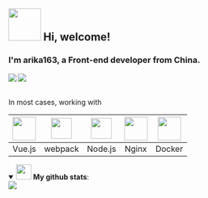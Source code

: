 <h2>
  <img src="https://emojis.slackmojis.com/emojis/images/1579216111/7550/pikachu_wave.gif?1579216111" width="64" /> 
  Hi, welcome!
</h2>
<h3> I'm <b>arika163</b>, a Front-end developer from <b>China</b>.</h3> 
<img align="left" src="https://visitor-badge.glitch.me/badge?page_id=arika163.arika163"/>
<img align="left" src="https://hits.dwyl.com/arika163/arika163.svg" />
<br><br>

In most cases, working with

| [<img src="https://emojis.slackmojis.com/emojis/images/1483052921/1537/vue.png?1483052921" width="46"/>](https://github.com/vuejs/vue)| [<img src="https://emojis.slackmojis.com/emojis/images/1486450004/1706/webpack.png?1486450004" width="41" />](https://github.com/webpack/webpack)| [<img src="https://emojis.slackmojis.com/emojis/images/1533426774/4425/nodejs.png?1533426774" width="41" />](https://github.com/nodejs/node) | [<img src="https://emojis.slackmojis.com/emojis/images/1522159275/3730/nginx.png?1522159275" width="46"/>](https://www.nginx.com/) | [<img src="https://emojis.slackmojis.com/emojis/images/1595446403/9754/docker.png?1595446403" width="46"/>](https://www.docker.com/) |
| :--: | :--: | :--: | :--: | :--: | 
| Vue.js | webpack | Node.js | Nginx | Docker |

<details open>
  <summary> 
    <img src="https://emojis.slackmojis.com/emojis/images/1479080836/1363/eevee.gif?1479080836" width="30" /> <b>My github stats</b>: 
  </summary>
  <a href="https://github.com/anuraghazra/github-readme-stats" title="arika163's Github Stars">
    <img src="https://github-readme-stats.vercel.app/api?username=arika163&line_height=24&show_icons=true&hide=stars" />
  </a>
</details>

<!--
**arika163/arika163** is a ✨ _special_ ✨ repository because its `README.md` (this file) appears on your GitHub profile.

Here are some ideas to get you started:

- 🔭 I’m currently working on ...
- 🌱 I’m currently learning ...
- 👯 I’m looking to collaborate on ...
- 🤔 I’m looking for help with ...
- 💬 Ask me about ...
- 📫 How to reach me: ...
- 😄 Pronouns: ...
- ⚡ Fun fact: ...
-->
